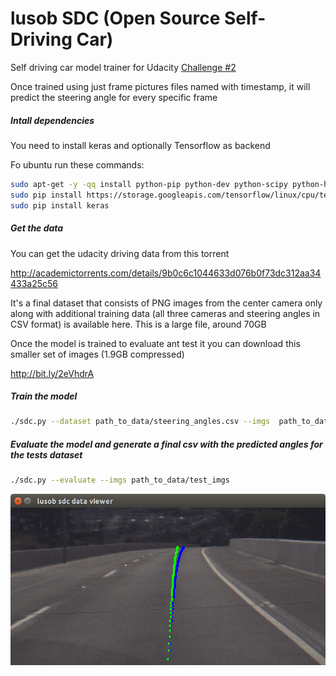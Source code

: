 # lusob SDC (Open Source Self-Driving Car)

Self driving car model trainer for Udacity [Challenge #2](https://medium.com/udacity/challenge-2-using-deep-learning-to-predict-steering-angles-f42004a36ff3#.5650j9v4s)

Once trained using just frame pictures files named with timestamp, it will predict the steering angle for every specific frame

##### Intall dependencies
You need to install keras and optionally Tensorflow as backend

Fo ubuntu run these commands:
```bash
sudo apt-get -y -qq install python-pip python-dev python-scipy python-h5py
sudo pip install https://storage.googleapis.com/tensorflow/linux/cpu/tensorflow-0.9.0-cp27-none-linux_x86_64.whl
sudo pip install keras
```

##### Get the data
You can get the udacity driving data from this torrent

http://academictorrents.com/details/9b0c6c1044633d076b0f73dc312aa34433a25c56

It's a final dataset that consists of PNG images from the center camera only along with additional training data (all three cameras and steering angles in CSV format) is available here.
This is a large file, around 70GB

Once the model is trained to evaluate ant test it you can download this smaller set of images (1.9GB compressed) 

http://bit.ly/2eVhdrA

##### Train the model
```bash
./sdc.py --dataset path_to_data/steering_angles.csv --imgs  path_to_data/imgs
```

##### Evaluate the model and generate a final csv with the predicted angles for the tests dataset

```bash
./sdc.py --evaluate --imgs path_to_data/test_imgs
```

![alt tag](https://github.com/lusob/self-driving-car/raw/master/data-viewer-screenshot.png)

